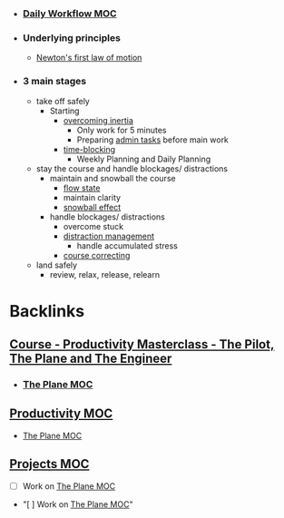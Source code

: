 - ### [Daily Workflow MOC](<Daily Workflow MOC.md>)
- ### Underlying principles
    - [Newton's first law of motion](<Newton's first law of motion.md>)
- ### 3 main stages
    - take off safely
        - Starting
            - [overcoming inertia](<overcoming inertia.md>)
                - Only work for 5 minutes
                - Preparing [admin tasks](<admin tasks.md>) before main work
            - [time-blocking](<time-blocking.md>)
                - Weekly Planning and Daily Planning
    - stay the course and handle blockages/ distractions
        - maintain and snowball the course
            - [flow state](<flow state.md>)
            - maintain clarity
            - [snowball effect](<snowball effect.md>)
        - handle blockages/ distractions
            - overcome stuck
            - [distraction management](<distraction management.md>) 
                - handle accumulated stress
            - [course correcting](<course correcting.md>)
    - land safely
        - review, relax, release, relearn

# Backlinks
## [Course - Productivity Masterclass - The Pilot, The Plane and The Engineer](<Course - Productivity Masterclass - The Pilot, The Plane and The Engineer.md>)
- ### [The Plane MOC](<The Plane MOC.md>)

## [Productivity MOC](<Productivity MOC.md>)
- [The Plane MOC](<The Plane MOC.md>)

## [Projects MOC](<Projects MOC.md>)
- [ ] Work on [The Plane MOC](<The Plane MOC.md>)

- "[ ] Work on [The Plane MOC](<The Plane MOC.md>)"

